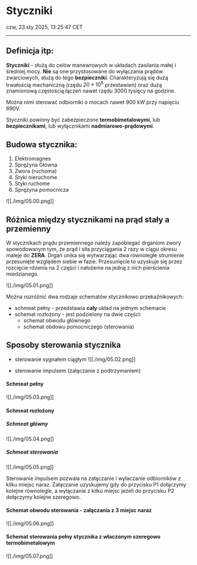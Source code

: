 # Styczniki

czw, 23 sty 2025, 13:25:47 CET

---

## Definicja itp:

**Styczniki** -  służą do celów manewrowych w układach zasilania małej i średniej mocy. **Nie** są one przystosowane do wyłączania prądów zwarciowych, służą do tego **bezpieczniki**.
Charakteryzują się dużą trwałością mechaniczną (rzędu $20 * 10^6$ przestawień) oraz dużą znamionową częstością łączeń nawet rzędu 3000 tysięcy na godzine.

Można nimi sterować odbiorniki o mocach nawet 900 kW przy napięciu 690V.

Styczniki powinny być zabezpieczone **termobimetalowymi**, lub **bezpiecznikami**, lub wyłącznikami **nadmiarowo-prądowymi**.

## Budowa stycznika:

1. Elektromagnes
2. Sprężyna Główna
3. Zwora (ruchoma)
4. Styki nieruchome
5. Styki ruchome
6. Sprężyna pomocnicza

![[./img/05.00.png]]

## Różnica między stycznikami na prąd stały a przemienny

W stycznikach prądu przemiennego należy zapobiegać drganiom zwory spowodowanym tym, że prąd i siła przyciągania 2 razy w ciągu okresu maleje do **ZERA**. Drgań unika się wytwarzając dwa równoległe strumienie przesunięte względem siebie w fazie. Przesunięcie to uzyskuje się przez rozcięcie rdzenia na 2 części i nałożenie na jedną z nich pierścienia miedzianego.

![[./img/05.01.png]]

Można rozróżnić dwa rodzaje schematów stycznikowo przekaźnikowych:
- schmeat pełny - przedstawia **cały** układ na jednym schemacie
- schemat rozłożony - jest podzielony na dwie części:
    - schemat obwodu głównego
    - schemat obdowu pomocniczego (sterowania)

## Sposoby sterowania stycznika

- sterowanie sygnałem ciągłym
![[./img/05.02.png]]

- sterowanie impulsem (załączanie z podtrzymaniem)

#### Schmeat pełny
![[./img/05.03.png]]

 #### Schmeat rozłożony

 ##### Schmeat główny
![[./img/05.04.png]]

 ##### Schmeat sterowania
![[./img/05.05.png]]

Sterowanie impulsem pozwala na załączanie i wyłaczanie odbiorników z kilku miejsc naraz. Załączanie uzyskujemy gdy do przycisku P1 dołączymy kolejne równolegle, a wyłączanie z kilku miejsc jeżeli do przycisku P2 dołączymy kolejne szeregowo.

#### Schemat obwodu sterowania - załączania z 3 miejsc naraz

![[./img/05.06.png]]


#### Schemat sterowania pełny stycznika z właczonym szeregowo termobimetalowym

![[./img/05.07.png]]

